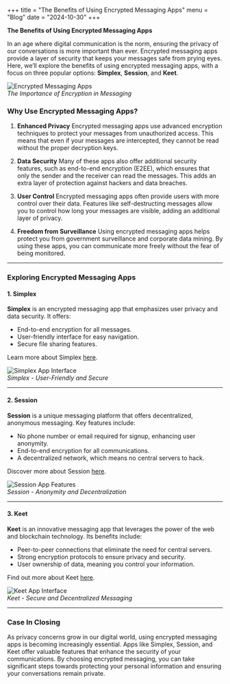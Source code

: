 +++
title = "The Benefits of Using Encrypted Messaging Apps"
menu = "Blog"
date = "2024-10-30"
+++

**The Benefits of Using Encrypted Messaging Apps**

In an age where digital communication is the norm, ensuring the privacy of our conversations is more important than ever. Encrypted messaging apps provide a layer of security that keeps your messages safe from prying eyes. Here, we’ll explore the benefits of using encrypted messaging apps, with a focus on three popular options: **Simplex**, **Session**, and **Keet**.

![Encrypted Messaging Apps](https://comodosslstore.com/blog/wp-content/uploads/2016/12/how-encryption-works.png)  
*The Importance of Encryption in Messaging*

### Why Use Encrypted Messaging Apps?

1. **Enhanced Privacy**
   Encrypted messaging apps use advanced encryption techniques to protect your messages from unauthorized access. This means that even if your messages are intercepted, they cannot be read without the proper decryption keys.

2. **Data Security**
   Many of these apps also offer additional security features, such as end-to-end encryption (E2EE), which ensures that only the sender and the receiver can read the messages. This adds an extra layer of protection against hackers and data breaches.

3. **User Control**
   Encrypted messaging apps often provide users with more control over their data. Features like self-destructing messages allow you to control how long your messages are visible, adding an additional layer of privacy.

4. **Freedom from Surveillance**
   Using encrypted messaging apps helps protect you from government surveillance and corporate data mining. By using these apps, you can communicate more freely without the fear of being monitored.

---

### Exploring Encrypted Messaging Apps

#### 1. Simplex

**Simplex** is an encrypted messaging app that emphasizes user privacy and data security. It offers:
- End-to-end encryption for all messages.
- User-friendly interface for easy navigation.
- Secure file sharing features.

Learn more about Simplex [here](https://simplex.chat).

![Simplex App Interface](https://simplex.chat/img/hero/light/2fps/0005.webp)  
*Simplex - User-Friendly and Secure*

---

#### 2. Session

**Session** is a unique messaging platform that offers decentralized, anonymous messaging. Key features include:
- No phone number or email required for signup, enhancing user anonymity.
- End-to-end encryption for all communications.
- A decentralized network, which means no central servers to hack.

Discover more about Session [here](https://getsession.org).

![Session App Features](https://getsession.org/_next/image?url=%2Fassets%2Fimages%2Fui-showcase.png&w=3840&q=75)  
*Session - Anonymity and Decentralization*

---

#### 3. Keet

**Keet** is an innovative messaging app that leverages the power of the web and blockchain technology. Its benefits include:
- Peer-to-peer connections that eliminate the need for central servers.
- Strong encryption protocols to ensure privacy and security.
- User ownership of data, meaning you control your information.

Find out more about Keet [here](https://keet.io).

![Keet App Interface](https://keet.io/static/media/feature-private.6a13cfc4b27575a25314.png)  
*Keet - Secure and Decentralized Messaging*

---

### Case In Closing

As privacy concerns grow in our digital world, using encrypted messaging apps is becoming increasingly essential. Apps like Simplex, Session, and Keet offer valuable features that enhance the security of your communications. By choosing encrypted messaging, you can take significant steps towards protecting your personal information and ensuring your conversations remain private.

